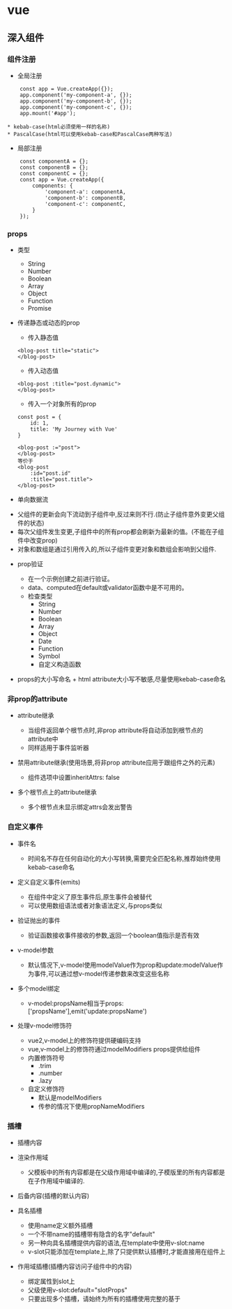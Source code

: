# vue

## 深入组件
### 组件注册
- 全局注册
```
	const app = Vue.createApp({});
	app.component('my-component-a', {});
	app.component('my-component-b', {});
	app.component('my-component-c', {});
	app.mount('#app');
```
	* kebab-case(html必须使用一样的名称)
	* PascalCase(html可以使用kebab-case和PascalCase两种写法)

- 局部注册
```
	const componentA = {};
	const componentB = {};
	const componentC = {};
	const app = Vue.createApp({
		components: {
			'component-a': componentA,
			'component-b': componentB,
			'component-c': componentC,
		}
	});
```

### props
- 类型
	* String
	* Number
	* Boolean
	* Array
	* Object
	* Function
	* Promise

- 传递静态或动态的prop
	* 传入静态值
	```
	<blog-post title="static">
	</blog-post>
	```
	* 传入动态值
	```
	<blog-post :title="post.dynamic">
	</blog-post>
	```
	* 传入一个对象所有的prop
	```
	const post = {
		id: 1,
		title: 'My Journey with Vue'
	}

	<blog-post :="post">
	</blog-post>
	等价于
	<blog-post 
		:id="post.id"
		:title="post.title">
	</blog-post>
	```

- 单向数据流
* 父组件的更新会向下流动到子组件中,反过来则不行.(防止子组件意外变更父组件的状态)
* 每次父组件发生变更,子组件中的所有prop都会刷新为最新的值。(不能在子组件中改变prop)
* 对象和数组是通过引用传入的,所以子组件变更对象和数组会影响到父组件.

- prop验证
	* 在一个示例创建之前进行验证。
	* data、computed在default或validator函数中是不可用的。
	* 检查类型
		+ String
		+ Number
		+ Boolean
		+ Array
		+ Object
		+ Date
		+ Function
		+ Symbol
		+ 自定义构造函数

- props的大小写命名
		+ html attribute大小写不敏感,尽量使用kebab-case命名

### 非prop的attribute
- attribute继承
	* 当组件返回单个根节点时,非prop attribute将自动添加到根节点的attribute中
	* 同样适用于事件监听器

- 禁用attribute继承(使用场景,将非prop attribute应用于跟组件之外的元素)
	* 组件选项中设置inheritAttrs: false

- 多个根节点上的attribute继承
	* 多个根节点未显示绑定attrs会发出警告

### 自定义事件
- 事件名
	* 时间名不存在任何自动化的大小写转换,需要完全匹配名称,推荐始终使用kebab-case命名

- 定义自定义事件(emits)
	* 在组件中定义了原生事件后,原生事件会被替代
	* 可以使用数组语法或者对象语法定义,与props类似

- 验证抛出的事件
	* 验证函数接收事件接收的参数,返回一个boolean值指示是否有效

- v-model参数
	* 默认情况下,v-model使用modelValue作为prop和update:modelValue作为事件,可以通过想v-model传递参数来改变这些名称

- 多个model绑定
	* v-model:propsName相当于props: ['propsName'],emit('update:propsName')

- 处理v-model修饰符
	* vue2,v-model上的修饰符提供硬编码支持
	* vue,v-model上的修饰符通过modelModifiers props提供给组件
	* 内置修饰符号
		+ .trim
		+ .number
		+ .lazy
	* 自定义修饰符
		+ 默认是modelModifiers
		+ 传参的情况下使用propNameModifiers

### 插槽
- 插槽内容

- 渲染作用域
	* 父模板中的所有内容都是在父级作用域中编译的,子模版里的所有内容都是在子作用域中编译的.

- 后备内容(插槽的默认内容)

- 具名插槽
	* 使用name定义额外插槽
	* 一个不带name的插槽带有隐含的名字"default"
	* 另一种向具名插槽提供内容的语法,在template中使用v-slot:name
	* v-slot只能添加在template上,除了只提供默认插槽时,才能直接用在组件上

- 作用域插槽(插槽内容访问子组件中的内容)
	* 绑定属性到slot上
	* 父级使用v-slot:default="slotProps"
	* 只要出现多个插槽，请始终为所有的插槽使用完整的基于 <template> 的语法

- 解构插槽prop
	* 作用域插槽的内部工作原理是将你的插槽内容包括在一个传入单个参数的函数里

- 动态插槽
	* 动态指令参数也可以用在 v-slot 上，来定义动态的插槽名

- 具名插槽的缩写
	* v-slot=#,有参数的时候才能使用,默认插槽要写成#default

### 提供/注入(处理props一层一层传递的问题,父组件可以作为其所有子组件的依赖项提供程序)
	- 父组件有一个provide选项提供数据
	- 子组件有一个reject选项来开始使用数据
	- provide
		* 不能提供组件实例
		* 要访问组件实例,需要将provide转换为返回对象的函数

### 动态组件&异步组件

- 动态组件
	* 通过"is"属性来动态切换组件
	* 通过<keep-alive>标签来缓存组件状态

- 异步组件
	* defineAsyncComponent

### 模版引用

- ref访问js的子组件
- ref与v-for一起使用将得到一个数组
- $refs 只会在组件渲染完成之后生效